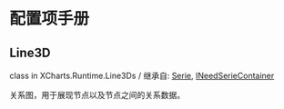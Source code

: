 # 配置项手册

## Line3D

class in XCharts.Runtime.Line3Ds / 继承自: [Serie](https://xcharts-team.github.io/docs/configuration#serie), [INeedSerieContainer](https://xcharts-team.github.io/docs/configuration#ineedseriecontainer)

关系图，用于展现节点以及节点之间的关系数据。
